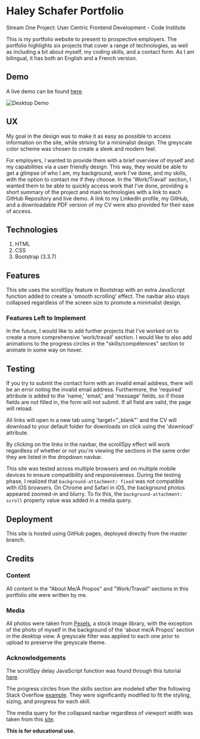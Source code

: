 # Haley Schafer Portfolio
Stream One Project: User Centric Frontend Development - Code Institute 

This is my portfolio website to present to prospective employers. The portfolio highlights six projects that cover a range of technologies, as well as including a bit about myself, my coding skills, and a contact form. As I am bilingual, it has both an English and a French version.


## Demo
A live demo can be found [here](https://hschafer2017.github.io/HSCHAFER-Portfolio/). 

![Desktop Demo](https://raw.githubusercontent.com/hschafer2017/HSCHAFER-Portfolio/master/assets/images/Portfolio.gif "Desktop Demo")


## UX
My goal in the design was to make it as easy as possible to access information on the site, while striving for a minimalist design. The greyscale color scheme was chosen to create a sleek and modern feel. 

For employers, I wanted to provide them with a brief overview of myself and my capabilities via a user friendly design. This way, they would be able to get a glimpse of who I am, my background, work I've done, and my skills, with the option to contact me if they choose. In the 'Work/Travail' section, I wanted them to be able to quickly access work that I've done, providing a short summary of the project and main technologies with a link to each GitHub Repository and live demo. A link to my LinkedIn profile, my GitHub, and a downloadable PDF version of my CV were also provided for their ease of access. 


## Technologies
1. HTML
2. CSS
3. Bootstrap (3.3.7)


## Features
This site uses the scrollSpy feature in Bootstrap with an extra JavaScript function added to create a 'smooth scrolling' effect. The navbar also stays collapsed regardless of the screen size to promote a minimalist design.


### Features Left to Implement 
In the future, I would like to add further projects that I've worked on to create a more comprehensive 'work/travail' section. I would like to also add animations to the progress circles in the "skills/compétences" section to animate in some way on hover. 


## Testing 
If you try to submit the contact form with an invalid email address, there will be an error noting the invalid email address. Furthermore, the 'required' attribute is added to the 'name,' 'email,' and 'message' fields, so if those fields are not filled in, the form will not submit. If all field are valid, the page will reload. 

All links will open in a new tab using 'target="_blank"' and the CV will download to your default folder for downloads on click using the 'download' attribute. 

By clicking on the links in the navbar, the scrollSpy effect will work regardless of whether or not you're viewing the sections in the same order they are listed in the dropdown navbar. 

This site was tested across multiple browsers and on multiple mobile devices to ensure compatibility and responsiveness. During the testing phase, I realized that ```background-attachment: fixed``` was not compatible with iOS browsers. On Chrome and Safari in iOS, the background photos appeared zoomed-in and blurry. To fix this, the ```background-attachment: scroll``` property value was added in a media query. 


## Deployment 
This site is hosted using GitHub pages, deployed directly from the master branch. 


## Credits

### Content
All content in the "About Me/À Propos" and "Work/Travail" sections in this portfolio site were written by me. 

### Media 
All photos were taken from [Pexels](https://www.pexels.com/), a stock image library, with the exception of the photo of myself in the background of the 'about me/À Propos' section in the desktop view. A greyscale filter was applied to each one prior to upload to preserve the greyscale theme. 

### Acknowledgements 
The scrollSpy delay JavaScript function was found through this tutorial [here](https://www.abeautifulsite.net/smoothly-scroll-to-an-element-without-a-jquery-plugin-2). 

The progress circles from the skills section are modeled after the following Stack Overflow [example](https://stackoverflow.com/questions/14222138/css-progress-circle). They were significantly modified to fit the styling, sizing, and progress for each skill. 

The media query for the collapsed navbar regardless of viewport width was taken from this [site](https://www.codeply.com/go/iaM1zcNsQB/bootstrap-navbar-always-collapsed). 

**This is for educational use.** 
